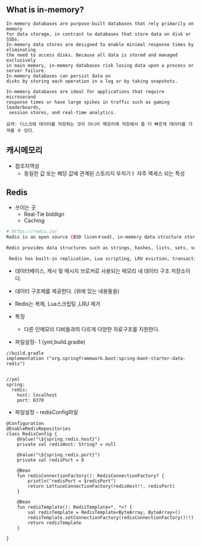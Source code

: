 ## What is in-memory?

```
In-memory databases are purpose-built databases that rely primarily on memory 
for data storage, in contrast to databases that store data on disk or SSDs.
In-memory data stores are designed to enable minimal response times by eliminating 
the need to access disks. Because all data is stored and managed exclusively 
in main memory, in-memory databases risk losing data upon a process or server failure. 
In-memory databases can persist data on
disks by storing each operation in a log or by taking snapshots.

In-memory databases are ideal for applications that require microsecond 
response times or have large spikes in traffic such as gaming leaderboards,
 session stores, and real-time analytics.

요약: 디스크에 데이터를 저장하는 것이 아니라 메모리에 저장해서 좀 더 빠르게 데이터를 가져올 수 있다.
```

## 캐시메모리
- 참조지역성
  - 동일한 값 또는 해당 값에 관계된 스토리지 우치기ㅏ 자주 엑세스 되는 특성

## Redis

- 쓰이는 곳
  - Real-Tie biddign
  - Caching

```bash
# https://redis.io/
Redis is an open source (BSD licenㅎsed), in-memory data structure store, used as a database, cache, and message broker

Redis provides data structures such as strings, hashes, lists, sets, sorted sets with range queries, bitmaps, hyperloglogs, geospatial indexes, and streams.

 Redis has built-in replication, Lua scripting, LRU eviction, transactions, and different levels of on-disk persistence, and provides high availability via Redis Sentinel and automatic partitioning with Redis Cluster
```

- 데이터베이스, 캐시 및 메시지 브로커로 사용되는 메모리 내 데이터 구조 저장소이다.
- 데이터 구조체를 제공한다. (위에 있는 내용들을)
- Redis는 복제, Lua스크립팅 ,LRU 제거
- 특징  
    - 다른 인메모리 디비들과의 다르게 다양한 자료구조를 지원한다.
    

- 파일설정- 1 (yml,build.gradle)

```
//build.gradle
implementation ("org.springframework.boot:spring-boot-starter-data-redis")


//yml 
spring:
  redis:
    host: localhost
    port: 6370
```

- 파일설정 - redisConfig파일
```
@Configuration
@EnableRedisRepositories
class RedisConfig {
    @Value("\${spring.redis.host}")
    private val redisHost: String? = null

    @Value("\${spring.redis.port}")
    private val redisPort = 0

    @Bean
    fun redisConnectionFactory(): RedisConnectionFactory? {
        println("redisPort = $redisPort")
        return LettuceConnectionFactory(redisHost!!, redisPort)
    }

    @Bean
    fun redisTemplate(): RedisTemplate<*, *>? {
        val redisTemplate = RedisTemplate<ByteArray, ByteArray>()
        redisTemplate.setConnectionFactory(redisConnectionFactory()!!)
        return redisTemplate
    }

}
```



